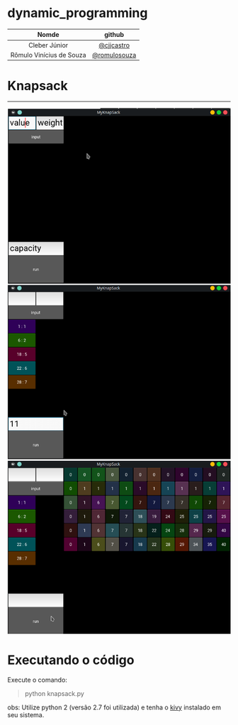 # dynamic_programming

| Nomde | github |
|:-----:|:------:|
| Cleber Júnior | [@cjjcastro](https://github.com/cjjcastro/) |
| Rômulo Vinícius de Souza | [@romulosouza](https://github.com/romulosouza/) |

# Knapsack
__________

![image1](/images/image1.png)
![image2](/images/image2.png)
![image3](/images/image3.png)

# Executando o código

Execute o comando:

> python knapsack.py

obs: Utilize python 2 (versão 2.7 foi utilizada) e tenha o [kivy](https://kivy.org/#home) instalado em seu sistema.
